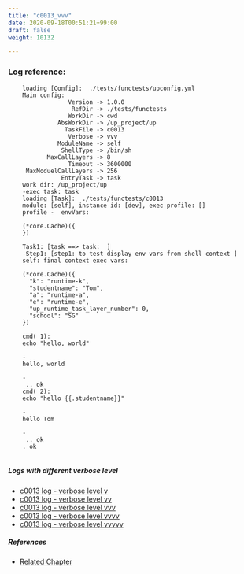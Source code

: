 ```yaml
---
title: "c0013_vvv"
date: 2020-09-18T00:51:21+99:00
draft: false
weight: 10132

---
```


### Log reference: <no value>

```
    loading [Config]:  ./tests/functests/upconfig.yml
    Main config:
                 Version -> 1.0.0
                  RefDir -> ./tests/functests
                 WorkDir -> cwd
              AbsWorkDir -> /up_project/up
                TaskFile -> c0013
                 Verbose -> vvv
              ModuleName -> self
               ShellType -> /bin/sh
           MaxCallLayers -> 8
                 Timeout -> 3600000
     MaxModuelCallLayers -> 256
               EntryTask -> task
    work dir: /up_project/up
    -exec task: task
    loading [Task]:  ./tests/functests/c0013
    module: [self], instance id: [dev], exec profile: []
    profile -  envVars:
    
    (*core.Cache)({
    })
    
    Task1: [task ==> task:  ]
    -Step1: [step1: to test display env vars from shell context ]
    self: final context exec vars:
    
    (*core.Cache)({
      "k": "runtime-k",
      "studentname": "Tom",
      "a": "runtime-a",
      "e": "runtime-e",
      "up_runtime_task_layer_number": 0,
      "school": "SG"
    })
    
    cmd( 1):
    echo "hello, world"
    
    -
    hello, world
    
    -
     .. ok
    cmd( 2):
    echo "hello {{.studentname}}"
    
    -
    hello Tom
    
    -
     .. ok
    . ok
    
```

##### Logs with different verbose level
* [c0013 log - verbose level v](../../logs/c0013_v)
* [c0013 log - verbose level vv](../../logs/c0013_vv)
* [c0013 log - verbose level vvv](../../logs/c0013_vvv)
* [c0013 log - verbose level vvvv](../../logs/c0013_vvvv)
* [c0013 log - verbose level vvvvv](../../logs/c0013_vvvvv)

##### References
* [Related Chapter](../../vars/c0013)

